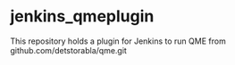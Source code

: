 # jenkins_qmeplugin
This repository holds a plugin for Jenkins to run QME from github.com/detstorabla/qme.git
